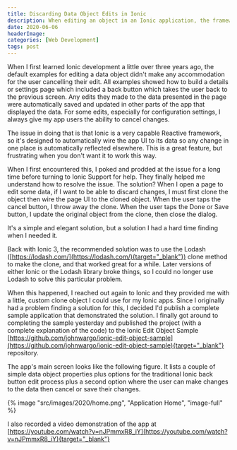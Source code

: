 ```yaml
---
title: Discarding Data Object Edits in Ionic
description: When editing an object in an Ionic application, the framework automatically saves your changes to the object even though the user may have cancelled the edit page. In this post, I describe an approach I discovered that allows me to discard those changes when the user closes the edit page without saving.
date: 2020-06-06
headerImage: 
categories: [Web Development]
tags: post
---
```


When I first learned Ionic development a little over three years ago, the default examples for editing a data object didn't make any accommodation for the user cancelling their edit. All examples showed how to build a details or settings page which included a back button which takes the user back to the previous screen. Any edits they made to the data presented in the page were automatically saved and updated in other parts of the app that displayed the data. For some edits, especially for configuration settings, I always give my app users the ability to cancel changes.

The issue in doing that is that Ionic is a very capable Reactive framework, so it's designed to automatically wire the app UI to its data so any change in one place is automatically reflected elsewhere. This is a great feature, but frustrating when you don't want it to work this way.

When I first encountered this, I poked and prodded at the issue for a long time before turning to Ionic Support for help. They finally helped me understand how to resolve the issue. The solution? When I open a page to edit some data, if I want to be able to discard changes, I must first clone the object then wire the page UI to the cloned object. When the user taps the cancel button, I throw away the clone. When the user taps the Done or Save button, I update the original object from the clone, then close the dialog.

It's a simple and elegant solution, but a solution I had a hard time finding when I needed it.

Back with Ionic 3, the recommended solution was to use the Lodash ([https://lodash.com/](https://lodash.com/){target="_blank"}) clone method to make the clone, and that worked great for a while. Later versions of either Ionic or the Lodash library broke things, so I could no longer use Lodash to solve this particular problem.

When this happened, I reached out again to Ionic and they provided me with a little, custom clone object I could use for my Ionic apps. Since I originally had a problem finding a solution for this, I decided I'd publish a complete sample application that demonstrated the solution. I finally got around to completing the sample yesterday and published the project (with a complete explanation of the code) to the Ionic Edit Object Sample [https://github.com/johnwargo/ionic-edit-object-sample](https://github.com/johnwargo/ionic-edit-object-sample){target="_blank"} repository.

The app's main screen looks like the following figure. It lists a couple of simple data object properties plus options for the traditional Ionic back button edit process plus a second option where the user can make changes to the data then cancel or save their changes.

{% image "src/images/2020/home.png", "Application Home", "image-full" %}

I also recorded a video demonstration of the app at [https://youtube.com/watch?v=nJPmmxR8_iY](https://youtube.com/watch?v=nJPmmxR8_iY){target="_blank"}
